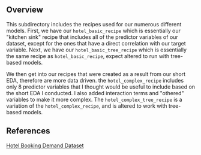 ## Overview

This subdirectory includes the recipes used for our numerous different models. First, we have our `hotel_basic_recipe` which is essentially our "kitchen sink" recipe that includes all of the predictor variables of our dataset, except for the ones that have a direct correlation with our target variable. Next, we have our `hotel_basic_tree_recipe` which is essentially the same recipe as `hotel_basic_recipe`, expect altered to run with tree-based models. 

We then get into our recipes that were created as a result from our short EDA, therefore are more data driven. the `hotel_complex_recipe` includes only 8 predictor variables that I thought would be useful to include based on the short EDA I conducted. I also added interaction terms and "othered" variables to make it more complex. The `hotel_complex_tree_recipe` is a variation of the `hotel_complex_recipe`, and is altered to work with tree-based models.

## References

[Hotel Booking Demand Dataset](https://www.kaggle.com/datasets/jessemostipak/hotel-booking-demand/data)